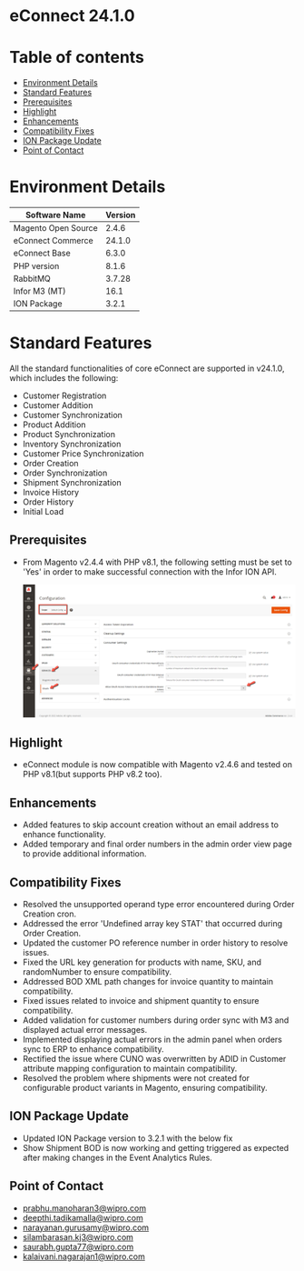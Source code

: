 
# **eConnect 24.1.0**

# Table of contents

- [Environment Details](#environment-details)
- [Standard Features](#standard-features)
- [Prerequisites](#prerequisites)
- [Highlight](#highlight)
- [Enhancements](#enhancements)
- [Compatibility Fixes](#compatibility-fixes)
- [ION Package Update](#ion-package-update)
- [Point of Contact](#point-of-contact)

# Environment Details

| **Software Name**   | **Version** |
| --------------------| ----------- |
| Magento Open Source | 2.4.6       |
| eConnect Commerce  | 24.1.0      |
| eConnect Base       | 6.3.0       |
| PHP version         | 8.1.6       |
| RabbitMQ            | 3.7.28      |
| Infor M3 (MT)       | 16.1        |
| ION Package         | 3.2.1       |

# Standard Features

All the standard functionalities of core eConnect are supported in v24.1.0, which includes the following:

- Customer Registration
- Customer Addition
- Customer Synchronization
- Product Addition
- Product Synchronization
- Inventory Synchronization
- Customer Price Synchronization
- Order Creation
- Order Synchronization
- Shipment Synchronization
- Invoice History
- Order History
- Initial Load

## Prerequisites

- From Magento v2.4.4 with PHP v8.1, the following setting must be set to 'Yes' in order to make successful connection with the Infor ION API.

	![oAuth Access Token](../../../../ecommerce/images/econnect-user-manual-ion-part1/access_token_setting.png)

## Highlight

- eConnect module is now compatible with Magento v2.4.6 and tested on PHP v8.1(but supports PHP v8.2 too).

## **Enhancements**

- Added features to skip account creation without an email address to enhance functionality.
- Added temporary and final order numbers in the admin order view page to provide additional information.

## **Compatibility Fixes**

- Resolved the unsupported operand type error encountered during Order Creation cron.
- Addressed the error 'Undefined array key STAT' that occurred during Order Creation.
- Updated the customer PO reference number in order history to resolve issues.
- Fixed the URL key generation for products with name, SKU, and randomNumber to ensure compatibility.
- Addressed BOD XML path changes for invoice quantity to maintain compatibility.
- Fixed issues related to invoice and shipment quantity to ensure compatibility.
- Added validation for customer numbers during order sync with M3 and displayed actual error messages.
- Implemented displaying actual errors in the admin panel when orders sync to ERP to enhance compatibility.
- Rectified the issue where CUNO was overwritten by ADID in Customer attribute mapping configuration to maintain compatibility.
- Resolved the problem where shipments were not created for configurable product variants in Magento, ensuring compatibility.

## ION Package Update

- Updated ION Package version to 3.2.1 with the below fix
- Show Shipment BOD is now working and getting triggered as expected after making changes in the Event Analytics Rules.

## Point of Contact

- [prabhu.manoharan3@wipro.com](mailto:prabhu.manoharan3@wipro.com)
- [deepthi.tadikamalla@wipro.com](mailto:deepthi.tadikamalla@wipro.com)
- [narayanan.gurusamy@wipro.com](mailto:narayanan.gurusamy@wipro.com)
- [silambarasan.kj3@wipro.com](mailto:silambarasan.kj3@wipro.com)
- [saurabh.gupta77@wipro.com](mailto:saurabh.gupta77@wipro.com)
- [kalaivani.nagarajan1@wipro.com](mailto:kalaivani.nagarajan1@wipro.com)



